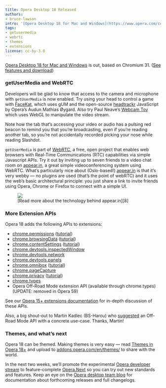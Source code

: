 ```yaml
---
title: Opera Desktop 18 Released
authors:
- bruce-lawson
intro: '[Opera Desktop 18 for Mac and Windows](https://www.opera.com/computer) is out, based on Chromium 31. ([See features and download](https://www.opera.com/computer))'
tags:
- getusermedia
- webrtc
- themes
- extensions
license: cc-by-3.0
---
```


[Opera Desktop 18 for Mac and Windows][1] is out, based on Chromium 31. ([See features and download][1])

[1]: https://www.opera.com/computer

### getUserMedia and WebRTC

Developers will be glad to know that access to the camera and microphone with `getUserMedia` is now enabled. Try using your head to control a game with [FaceKat][2], which uses gUM and the open-source [headtrackr][3] JavaScript by Opera’s Audun Mathias Øygard. Also try Paul Neave’s [Webcam Toy][4] which uses WebGL to manipulate the video stream.

[2]: http://shinydemos.com/facekat
[3]: https://github.com/auduno/headtrackr
[4]: http://webcamtoy.com

Note how the tab that’s accessing your video or audio has a pulsing red beacon to remind you that you’re broadcasting, even if you’re reading another tab, so you’re not accidentally recorded picking your nose while reading Slashdot.

`getUserMedia` is part of [WebRTC][5], a free, open project that enables web browsers with Real-Time Communications (RTC) capabilities via simple Javascript APIs. Try it out by inviting up to seven friends to a video chat room on [appear.in][6], a great simple videoconferencing system using WebRTC. What’s particularly nice about (Oslo-based!) [appear.in][6] is that it’s very webby — no plugins are used (that’s the point of webRTC) and it uses the web’s basic architectural principle: you just share a link to invite friends using Opera, Chrome or Firefox to connect with a simple UI.

[5]: http://www.webrtc.org
[6]: https://whereby.com/

<figure block="figure">
	<img elem="media" src="{{ page.id }}/webcam.jpg">
	<figcaption elem="caption" markdown="span">[Read more about the technology behind appear.in][8]</figcaption>
</figure>

[8]: http://comoyo.github.io/blog/2013/08/05/video-meetings-in-the-browser-using-webrtc-and-angularjs/

### More Extension APIs

Opera 18 adds the following APIs to extensions:

- [chrome.permissions][9] ([tutorial][10])
- [chrome.browsingData][11] ([tutorial][12])
- [chrome.contentSettings][13] ([tutorial][14])
- [chrome.devtools.inspectedWindow][15]
- [chrome.devtools.network][16]
- [chrome.devtools.panels][17]
- [chrome.omnibox][18] ([tutorial][19])
- [chrome.pageCapture][20]
- [chrome.privacy][21] ([tutorial][22])
- [chrome.types][23]
- Opera Off-Road Mode extension API (available through chrome.types) (UPDATE: removed in Opera 59)

[9]: https://dev.opera.com/extension-docs/permissions.html
[10]: https://dev.opera.com/extension-docs/tut_optional_permissions.html
[11]: https://dev.opera.com/extension-docs/browsingData.html
[12]: https://dev.opera.com/extension-docs/tut_removing_browsingdata.html
[13]: https://dev.opera.com/extension-docs/contentSettings.html
[14]: https://dev.opera.com/extension-docs/tut_contentsettings.html
[15]: https://dev.opera.com/extension-docs/devtools.inspectedWindow.html
[16]: https://dev.opera.com/extension-docs/devtools.network.html
[17]: https://dev.opera.com/extension-docs/devtools.panels.html
[18]: https://dev.opera.com/extension-docs/omnibox.html
[19]: https://dev.opera.com/extension-docs/tut_omnibox.html
[20]: https://dev.opera.com/extension-docs/pageCapture.html
[21]: https://dev.opera.com/extension-docs/privacy.html
[22]: https://dev.opera.com/extension-docs/tut_privacy.html
[23]: https://dev.opera.com/extension-docs/types.html

See our [Opera 15+ extensions documentation][25] for in-depth discussion of these APIs.

[25]: https://dev.opera.com/extension-docs/index.html

Also, a big shout-out to Martin Kadlec (BS-Harou) who [suggested][26] an Off-Road Mode API with a concrete use-case. Thanks, Martin!

[26]: http://my.opera.com/desktopteam/blog/2013/08/08/opera-17-first-developer-stream-preview?startidx=650#comment111142002

### Themes, and what’s next

Opera 18 can be themed. Making themes is very easy — read [Themes in Opera 18+][27] and upload to [addons.opera.com/en/themes/][28] to share with the world.

[27]: https://dev.opera.com/articles/themes-in-opera-18-and-higher/
[28]: https://addons.opera.com/en/themes/

In the next two weeks, we’ll promote the experimental [Opera developer stream][29] to feature-complete [Opera.Next][30] so you can try out new standards and features. Keep an eye on the [Opera desktop team blog][31] for documentation about forthcoming releases and full changelogs.

[29]: http://opera.com/developer
[30]: http://opera.com/next
[31]: https://www.opera.com/blogs/desktop/
